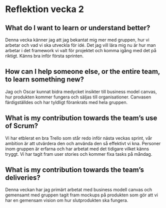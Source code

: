 # Reflektion vecka 2
## What do I want to learn or understand better?
Denna vecka känner jag att jag bekantat mig mer med gruppen, hur vi arbetar och vad vi ska utveckla för idé. Det jag vill lära mig nu är hur man arbetar i det framework vi valt för projektet och komma igång med det på riktigt. Känns bra inför första sprinten.

## How can I help someone else, or the entire team, to learn something new?
Jag och Oscar kunnat bidra medycket insikter till business model canvas, hur produkten kommer fungera och säljas till organisationer. Canvasen färdigställdes och har tyldligt förankrats med hela gruppen.

## What is my contribution towards the team’s use of Scrum?
Vi har etblerat en bra Trello som står redo inför nästa veckas sprint, vår ambition är att utvärdera den och använda den så effektivt vi kna. Personer inom gruppen är erfarna och har arbetat med det tidigare vilket känns tryggt. Vi har tagit fram user stories och kommer fixa tasks på måndag.

## What is my contribution towards the team’s deliveries?
Denna veckan har jag primärt arbetat med business modell canvas och gemensamt med gruppen tagit fram mockups på produkten som gör att vi har en gemensam vision om hur slutprodukten ska fungera.